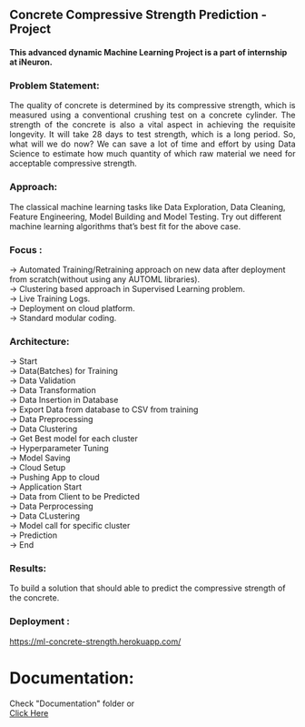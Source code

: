 ## Concrete Compressive Strength Prediction - Project

#### This advanced dynamic Machine Learning Project is a part of internship at iNeuron.

### Problem Statement: 
<p align="justify">The quality of concrete is determined by its compressive strength, which is measured using a conventional crushing test on a concrete cylinder. The strength of the concrete is also a vital aspect in achieving the requisite longevity. It will take 28 days to test strength, which is a long period. So, what will we do now? We can save a lot of time and effort by using Data Science to estimate how much quantity of which raw material we need for acceptable compressive strength. </p>

### Approach: 
The classical machine learning tasks like Data Exploration, Data Cleaning, Feature Engineering, Model Building and Model Testing. Try out different machine learning algorithms that’s best fit for the above case.

### Focus :
-> Automated Training/Retraining approach on new data after deployment from scratch(without using any AUTOML libraries). <br>
-> Clustering based approach in Supervised Learning problem. <br>
-> Live Training Logs. <br>
-> Deployment on cloud platform. <br>
-> Standard modular coding. <br>

### Architecture:
-> Start  <br>
-> Data(Batches) for Training <br>
-> Data Validation <br>
-> Data Transformation <br>
-> Data Insertion in Database <br>
->  Export Data from database to CSV from training <br>
-> Data Preprocessing <br>
-> Data Clustering <br>
-> Get Best model for each cluster <br>
-> Hyperparameter Tuning <br>
-> Model Saving <br>
-> Cloud Setup <br>
-> Pushing App to cloud <br>
-> Application Start <br>
-> Data from Client to be Predicted <br>
-> Data Perprocessing <br>
-> Data CLustering <br>
-> Model call for specific cluster <br>
-> Prediction <br>
-> End <br>


### Results: 
To build a solution that should able to predict the compressive strength of the concrete.

### Deployment :
https://ml-concrete-strength.herokuapp.com/  <br> 

# Documentation:
Check "Documentation" folder or <br> [Click Here](https://github.com/Yatrik07/Concrete_Compressive_Strength_Prediction-Project/tree/main/Documentations)
